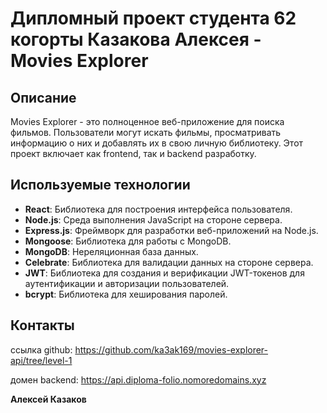 # Дипломный проект студента 62 когорты Казакова Алексея - Movies Explorer

## Описание
Movies Explorer - это полноценное веб-приложение для поиска фильмов. Пользователи могут искать фильмы, просматривать информацию о них и добавлять их в свою личную библиотеку. Этот проект включает как frontend, так и backend разработку.

## Используемые технологии

* **React**: Библиотека для построения интерфейса пользователя.
* **Node.js**: Среда выполнения JavaScript на стороне сервера.
* **Express.js**: Фреймворк для разработки веб-приложений на Node.js.
* **Mongoose**: Библиотека для работы с MongoDB.
* **MongoDB**: Нереляционная база данных.
* **Celebrate**: Библиотека для валидации данных на стороне сервера.
* **JWT**: Библиотека для создания и верификации JWT-токенов для аутентификации и авторизации пользователей.
* **bcrypt**: Библиотека для хеширования паролей.

## Контакты
ссылка github: https://github.com/ka3ak169/movies-explorer-api/tree/level-1

домен backend: https://api.diploma-folio.nomoredomains.xyz

**Алексей Казаков**
